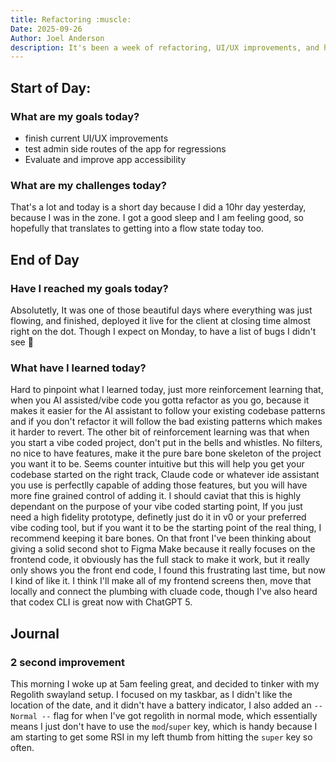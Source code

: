 ```yaml
---
title: Refactoring :muscle:
Date: 2025-09-26
Author: Joel Anderson
description: It's been a week of refactoring, UI/UX improvements, and hopefully today, get to doing an accessability evaluation plan.
---
```


## Start of Day:

### What are my goals today?
- finish current UI/UX improvements
- test admin side routes of the app for regressions
- Evaluate and improve app accessibility

### What are my challenges today?
That's a lot and today is a short day because I did a 10hr day yesterday, because I was in the zone. I got a good sleep and I am feeling good, so hopefully that translates to getting into a flow state today too.


## End of Day

### Have I reached my goals today?
Absolutetly, It was one of those beautiful days where everything was just flowing, and finished, deployed it live for the client at closing time almost right on the dot. Though I expect on Monday, to have a list of bugs I didn't see :rofl:

### What have I learned today?
Hard to pinpoint what I learned today, just more reinforcement learning that, when you AI assisted/vibe code you gotta refactor as you go, because it makes it easier for the AI assistant to follow your existing codebase patterns and if you don't refactor it will follow the bad existing patterns which makes it harder to revert. The other bit of reinforcement learning was that when you start a vibe coded project, don't put in the bells and whistles. No filters, no nice to have features, make it the pure bare bone skeleton of the project you want it to be. Seems counter intuitive but this will help you get your codebase started on the right track, Claude code or whatever ide assistant you use is perfectlly capable of adding those features, but you will have more fine grained control of adding it. I should caviat that this is highly dependant on the purpose of your vibe coded starting point, If you just need a high fidelity prototype, definetly just do it in v0 or your preferred vibe coding tool, but if you want it to be the starting point of the real thing, I recommend keeping it bare bones. On that front I've been thinking about giving a solid second shot to Figma Make because it really focuses on the frontend code, it obviously has the full stack to make it work, but it really only shows you the front end code, I found this frustrating last time, but now I kind of like it. I think I'll make all of my frontend screens then, move that locally and connect the plumbing with cluade code, though I've also heard that codex CLI is great now with ChatGPT 5.

## Journal

### 2 second improvement
This morning I woke up at 5am feeling great, and decided to tinker with my Regolith swayland setup. I focused on my taskbar, as I didn't like the location of the date, and it didn't have a battery indicator, I also added an `-- Normal --` flag for when I've got regolith in normal mode, which essentially means I just don't have to use the `mod`/`super` key, which is handy because I am starting to get some RSI in my left thumb from hitting the `super` key so often.

